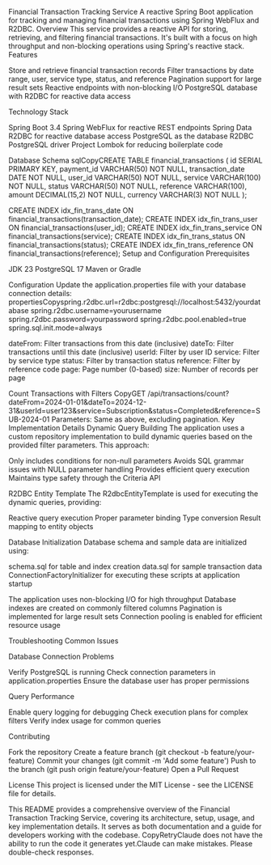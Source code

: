 Financial Transaction Tracking Service
A reactive Spring Boot application for tracking and managing financial transactions using Spring WebFlux and R2DBC.
Overview
This service provides a reactive API for storing, retrieving, and filtering financial transactions. It's built with a focus on high throughput and non-blocking operations using Spring's reactive stack.
Features

Store and retrieve financial transaction records
Filter transactions by date range, user, service type, status, and reference
Pagination support for large result sets
Reactive endpoints with non-blocking I/O
PostgreSQL database with R2DBC for reactive data access

Technology Stack

Spring Boot 3.4
Spring WebFlux for reactive REST endpoints
Spring Data R2DBC for reactive database access
PostgreSQL as the database
R2DBC PostgreSQL driver
Project Lombok for reducing boilerplate code

Database Schema
sqlCopyCREATE TABLE financial_transactions (
    id SERIAL PRIMARY KEY,
    payment_id VARCHAR(50) NOT NULL,
    transaction_date DATE NOT NULL,
    user_id VARCHAR(50) NOT NULL,
    service VARCHAR(100) NOT NULL,
    status VARCHAR(50) NOT NULL,
    reference VARCHAR(100),
    amount DECIMAL(15,2) NOT NULL,
    currency VARCHAR(3) NOT NULL
);

CREATE INDEX idx_fin_trans_date ON financial_transactions(transaction_date);
CREATE INDEX idx_fin_trans_user ON financial_transactions(user_id);
CREATE INDEX idx_fin_trans_service ON financial_transactions(service);
CREATE INDEX idx_fin_trans_status ON financial_transactions(status);
CREATE INDEX idx_fin_trans_reference ON financial_transactions(reference);
Setup and Configuration
Prerequisites

JDK 23
PostgreSQL 17
Maven or Gradle

Configuration
Update the application.properties file with your database connection details:
propertiesCopyspring.r2dbc.url=r2dbc:postgresql://localhost:5432/yourdatabase
spring.r2dbc.username=yourusername
spring.r2dbc.password=yourpassword
spring.r2dbc.pool.enabled=true
spring.sql.init.mode=always


dateFrom: Filter transactions from this date (inclusive)
dateTo: Filter transactions until this date (inclusive)
userId: Filter by user ID
service: Filter by service type
status: Filter by transaction status
reference: Filter by reference code
page: Page number (0-based)
size: Number of records per page

Count Transactions with Filters
CopyGET /api/transactions/count?dateFrom=2024-01-01&dateTo=2024-12-31&userId=user123&service=Subscription&status=Completed&reference=SUB-2024-01
Parameters: Same as above, excluding pagination.
Key Implementation Details
Dynamic Query Building
The application uses a custom repository implementation to build dynamic queries based on the provided filter parameters. This approach:

Only includes conditions for non-null parameters
Avoids SQL grammar issues with NULL parameter handling
Provides efficient query execution
Maintains type safety through the Criteria API

R2DBC Entity Template
The R2dbcEntityTemplate is used for executing the dynamic queries, providing:

Reactive query execution
Proper parameter binding
Type conversion
Result mapping to entity objects

Database Initialization
Database schema and sample data are initialized using:

schema.sql for table and index creation
data.sql for sample transaction data
ConnectionFactoryInitializer for executing these scripts at application startup

The application uses non-blocking I/O for high throughput
Database indexes are created on commonly filtered columns
Pagination is implemented for large result sets
Connection pooling is enabled for efficient resource usage

Troubleshooting
Common Issues

Database Connection Problems

Verify PostgreSQL is running
Check connection parameters in application.properties
Ensure the database user has proper permissions

Query Performance

Enable query logging for debugging
Check execution plans for complex filters
Verify index usage for common queries


Contributing

Fork the repository
Create a feature branch (git checkout -b feature/your-feature)
Commit your changes (git commit -m 'Add some feature')
Push to the branch (git push origin feature/your-feature)
Open a Pull Request

License
This project is licensed under the MIT License - see the LICENSE file for details.

This README provides a comprehensive overview of the Financial Transaction Tracking Service, covering its architecture, setup, usage, and key implementation details. It serves as both documentation and a guide for developers working with the codebase. CopyRetryClaude does not have the ability to run the code it generates yet.Claude can make mistakes. Please double-check responses.
